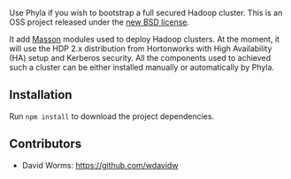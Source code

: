 

Use Phyla if you wish to bootstrap a full secured Hadoop cluster. This is an 
OSS project released under the [new BSD license][license].

It add [Masson] modules used to deploy Hadoop clusters. At the moment,
it will use the HDP 2.x distribution from Hortonworks with High Availability 
(HA) setup and Kerberos security. All the components used to achieved such
a cluster can be either installed manually or automatically by Phyla.

Installation
------------

Run `npm install` to download the project dependencies. 

Contributors
------------

*   David Worms: <https://github.com/wdavidw>

[masson]: https://github.com/wdavidw/node-masson
[license]: https://github.com/wdavidw/phyla/blob/master/LICENSE.md
